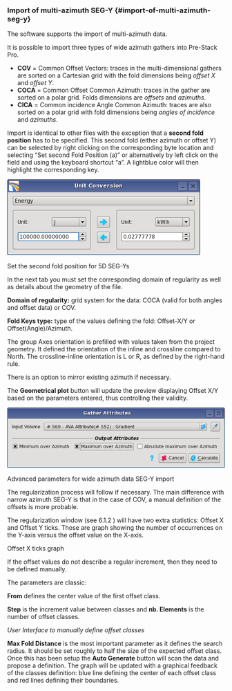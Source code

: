 ### Import of multi-azimuth SEG-Y {#import-of-multi-azimuth-seg-y}

The software supports the import of multi-azimuth data.

It is possible to import three types of wide azimuth gathers into Pre-Stack Pro.

*   **COV** = Common Offset Vectors: traces in the multi-dimensional gathers are sorted on a Cartesian grid with the fold dimensions being _offset X_ and _offset Y_.
*   **COCA** = Common Offset Common Azimuth: traces in the gather are sorted on a polar grid. Folds dimensions are _offsets_ and _azimuths_.
*   **CICA** = Common incidence Angle Common Azimuth: traces are also sorted on a polar grid with fold dimensions being _angles of incidence_ and _azimuths_.

Import is identical to other files with the exception that a **second fold position** has to be specified. This second fold (either azimuth or offset Y) can be selected by right clicking on the corresponding byte location and selecting “Set second Fold Position (a)” or alternatively by left click on the field and using the keyboard shortcut “a”. A lightblue color will then highlight the corresponding key.

![](/assets/cusersvalentinappdatalocaltem.png)

Set the second fold position for 5D SEG-Ys

In the next tab you must set the corresponding domain of regularity as well as details about the geometry of the file.

**Domain of regularity:** grid system for the data: COCA (valid for both angles and offset data) or COV.

**Fold Keys type:** type of the values defining the fold: Offset-X/Y or Offset(Angle)/Azimuth.

The group Axes orientation is prefilled with values taken from the project geometry. It defined the orientation of the inline and crossline compared to North. The crossline-inline orientation is L or R, as defined by the right-hand rule.

There is an option to mirror existing azimuth if necessary.

The **Geometrical plot** button will update the preview displaying Offset X/Y based on the parameters entered, thus controlling their validity.

![](/assets/cusersvalentindocumentsworksh.png)

Advanced parameters for wide azimuth data SEG-Y import

The regularization process will follow if necessary. The main difference with narrow azimuth SEG-Y is that in the case of COV, a manual definition of the offsets is more probable.

The regularization window (see 6.1.2 ) will have two extra statistics: Offset X and Offset Y ticks. Those are graph showing the number of occurrences on the Y-axis versus the offset value on the X-axis.

Offset X ticks graph

If the offset values do not describe a regular increment, then they need to be defined manually.

The parameters are classic:

**From** defines the center value of the first offset class.

**Step** is the increment value between classes and **nb. Elements** is the number of offset classes.

_User Interface to manually define offset classes_

**Max Fold Distance** is the most important parameter as it defines the search radius. It should be set roughly to half the size of the expected offset class. Once this has been setup the **Auto Generate** button will scan the data and propose a definition. The graph will be updated with a graphical feedback of the classes definition: blue line defining the center of each offset class and red lines defining their boundaries.